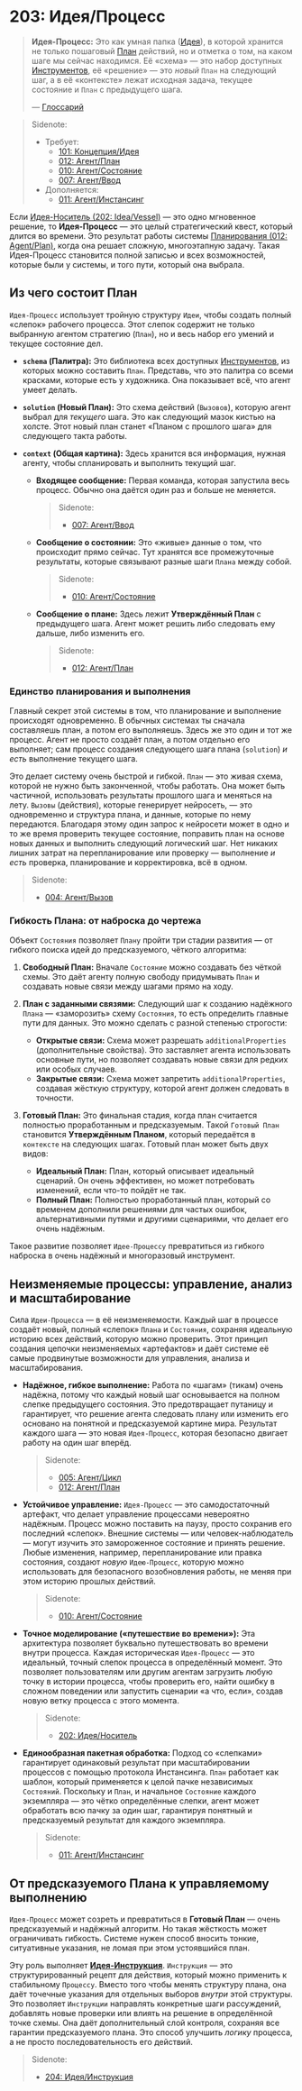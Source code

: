 # 203: Идея/Процесс

> **Идея-Процесс:** Это как умная папка ([Идея](./101_concept_idea.md)), в которой хранится не только пошаговый [План](./012_agent_plan.md) действий, но и отметка о том, на каком шаге мы сейчас находимся. Её «схема» — это набор доступных [Инструментов](./002_agent_tool.md), её «решение» — это *новый* `План` на следующий шаг, а в её «контексте» лежат исходная задача, текущее состояние и `План` с предыдущего шага.
>
> — [Глоссарий](./000_glossary.md)

> Sidenote:
> - Требует:
>   - [101: Концепция/Идея](./101_concept_idea.md)
>   - [012: Агент/План](./012_agent_plan.md)
>   - [010: Агент/Состояние](./010_agent_state.md)
>   - [007: Агент/Ввод](./007_agent_input.md)
> - Дополняется:
>   - [011: Агент/Инстансинг](./011_agent_instancing.md)

Если [Идея-Носитель (202: Idea/Vessel)](./202_idea_vessel.md) — это одно мгновенное решение, то **Идея-Процесс** — это целый стратегический квест, который длится во времени. Это результат работы системы [Планирования (012: Agent/Plan)](./012_agent_plan.md), когда она решает сложную, многоэтапную задачу. Такая Идея-Процесс становится полной записью и всех возможностей, которые были у системы, и того пути, который она выбрала.

## Из чего состоит План

`Идея-Процесс` использует тройную структуру `Идеи`, чтобы создать полный «слепок» рабочего процесса. Этот слепок содержит не только выбранную агентом стратегию (`План`), но и весь набор его умений и текущее состояние дел.

- **`schema` (Палитра):** Это библиотека всех доступных [Инструментов](./002_agent_tool.md), из которых можно составить `План`. Представь, что это палитра со всеми красками, которые есть у художника. Она показывает всё, что агент умеет делать.

- **`solution` (Новый План):** Это схема действий (`Вызовов`), которую агент выбрал для *текущего* шага. Это как следующий мазок кистью на холсте. Этот новый план станет «Планом с прошлого шага» для следующего такта работы.

- **`context` (Общая картина):** Здесь хранится вся информация, нужная агенту, чтобы спланировать и выполнить текущий шаг.
  - **Входящее сообщение:** Первая команда, которая запустила весь процесс. Обычно она даётся один раз и больше не меняется.

    > Sidenote:
    > - [007: Агент/Ввод](./007_agent_input.md)

  - **Сообщение о состоянии:** Это «живые» данные о том, что происходит прямо сейчас. Тут хранятся все промежуточные результаты, которые связывают разные шаги `Плана` между собой.

    > Sidenote:
    > - [010: Агент/Состояние](./010_agent_state.md)

  - **Сообщение о плане:** Здесь лежит **Утверждённый План** с предыдущего шага. Агент может решить либо следовать ему дальше, либо изменить его.

    > Sidenote:
    > - [012: Агент/План](./012_agent_plan.md)

### Единство планирования и выполнения

Главный секрет этой системы в том, что планирование и выполнение происходят одновременно. В обычных системах ты сначала составляешь план, а потом его выполняешь. Здесь же это один и тот же процесс. Агент не просто создаёт план, а потом отдельно его выполняет; сам процесс создания следующего шага плана (`solution`) *и есть* выполнение текущего шага.

Это делает систему очень быстрой и гибкой. `План` — это живая схема, которой не нужно быть законченной, чтобы работать. Она может быть частичной, использовать результаты прошлого шага и меняться на лету. `Вызовы` (действия), которые генерирует нейросеть, — это одновременно и структура плана, и данные, которые по нему передаются. Благодаря этому один запрос к нейросети может в одно и то же время проверить текущее состояние, поправить план на основе новых данных и выполнить следующий логический шаг. Нет никаких лишних затрат на перепланирование или проверку — выполнение *и есть* проверка, планирование и корректировка, всё в одном.

> Sidenote:
> - [004: Агент/Вызов](./004_agent_call.md)

### Гибкость Плана: от наброска до чертежа

Объект `Состояния` позволяет `Плану` пройти три стадии развития — от гибкого поиска идей до предсказуемого, чёткого алгоритма:

1.  **Свободный План:** Вначале `Состояние` можно создавать без чёткой схемы. Это даёт агенту полную свободу придумывать `План` и создавать новые связи между шагами прямо на ходу.

2.  **План с заданными связями:** Следующий шаг к созданию надёжного `Плана` — «заморозить» схему `Состояния`, то есть определить главные пути для данных. Это можно сделать с разной степенью строгости:
    - **Открытые связи:** Схема может разрешать `additionalProperties` (дополнительные свойства). Это заставляет агента использовать основные пути, но позволяет создавать новые связи для редких или особых случаев.
    - **Закрытые связи:** Схема может запретить `additionalProperties`, создавая жёсткую структуру, которой агент должен следовать в точности.

3.  **Готовый План:** Это финальная стадия, когда план считается полностью проработанным и предсказуемым. Такой `Готовый План` становится **Утверждённым Планом**, который передаётся в `контексте` на следующих шагах. Готовый план может быть двух видов:
    - **Идеальный План:** План, который описывает идеальный сценарий. Он очень эффективен, но может потребовать изменений, если что-то пойдёт не так.
    - **Полный План:** Полностью проработанный план, который со временем дополнили решениями для частых ошибок, альтернативными путями и другими сценариями, что делает его очень надёжным.

Такое развитие позволяет `Идее-Процессу` превратиться из гибкого наброска в очень надёжный и многоразовый инструмент.

## Неизменяемые процессы: управление, анализ и масштабирование

Сила `Идеи-Процесса` — в её неизменяемости. Каждый шаг в процессе создаёт новый, полный «слепок» `Плана` и `Состояния`, сохраняя идеальную историю всех действий, которую можно проверить. Этот принцип создания цепочки неизменяемых «артефактов» и даёт системе её самые продвинутые возможности для управления, анализа и масштабирования.

- **Надёжное, гибкое выполнение:** Работа по «шагам» (тикам) очень надёжна, потому что каждый новый шаг основывается на полном слепке предыдущего состояния. Это предотвращает путаницу и гарантирует, что решение агента следовать плану или изменить его основано на понятной и предсказуемой картине мира. Результат каждого шага — это новая `Идея-Процесс`, которая безопасно двигает работу на один шаг вперёд.

  > Sidenote:
  > - [005: Агент/Цикл](./005_agent_loop.md)
  > - [012: Агент/План](./012_agent_plan.md)

- **Устойчивое управление:** `Идея-Процесс` — это самодостаточный артефакт, что делает управление процессами невероятно надёжным. Процесс можно поставить на паузу, просто сохранив его последний «слепок». Внешние системы — или человек-наблюдатель — могут изучить это замороженное состояние и принять решение. Любые изменения, например, перепланирование или правка состояния, создают *новую* `Идею-Процесс`, которую можно использовать для безопасного возобновления работы, не меняя при этом историю прошлых действий.

  > Sidenote:
  > - [010: Агент/Состояние](./010_agent_state.md)

- **Точное моделирование («путешествие во времени»):** Эта архитектура позволяет буквально путешествовать во времени внутри процесса. Каждая историческая `Идея-Процесс` — это идеальный, точный слепок процесса в определённый момент. Это позволяет пользователям или другим агентам загрузить любую точку в истории процесса, чтобы проверить его, найти ошибку в сложном поведении или запустить сценарии «а что, если», создав новую ветку процесса с этого момента.

  > Sidenote:
  > - [202: Идея/Носитель](./202_idea_vessel.md)

- **Единообразная пакетная обработка:** Подход со «слепками» гарантирует одинаковый результат при масштабировании процессов с помощью протокола Инстансинга. `План` работает как шаблон, который применяется к целой пачке независимых `Состояний`. Поскольку и `План`, и начальное `Состояние` каждого экземпляра — это чётко определённые слепки, агент может обработать всю пачку за один шаг, гарантируя понятный и предсказуемый результат для каждого экземпляра.

  > Sidenote:
  > - [011: Агент/Инстансинг](./011_agent_instancing.md)

## От предсказуемого Плана к управляемому выполнению

`Идея-Процесс` может созреть и превратиться в **Готовый План** — очень предсказуемый и надёжный алгоритм. Но такая жёсткость может ограничивать гибкость. Системе нужен способ вносить тонкие, ситуативные указания, не ломая при этом устоявшийся план.

Эту роль выполняет **[Идея-Инструкция](./204_idea_instruction.md)**. `Инструкция` — это структурированный рецепт для действия, который можно применить к стабильному `Процессу`. Вместо того чтобы менять структуру плана, она даёт точечные указания для отдельных выборов *внутри* этой структуры. Это позволяет `Инструкции` направлять конкретные шаги рассуждений, добавлять новые проверки или влиять на решение в определённой точке схемы. Она даёт дополнительный слой контроля, сохраняя все гарантии предсказуемого плана. Это способ улучшить *логику* процесса, а не просто последовательность его действий.

> Sidenote:
> - [204: Идея/Инструкция](./204_idea_instruction.md)
